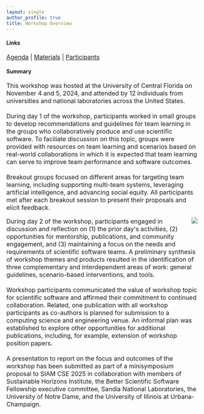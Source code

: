 ```yaml
---
layout: single
author_profile: true
title: Workshop Overview
---
```

#### Links
<p style="font-size: 16px;">
<a href="{{ '/agenda' | prepend: site.baseurl }}">Agenda</a> |
<a href="{{ '/materials' | prepend: site.baseurl }}">Materials</a> |
<a href="{{ '/participants' | prepend: site.baseurl }}">Participants</a>
</p>

#### Summary
<p style="font-size: 16px;">
This workshop was hosted at the University of Central Florida on November 4 and 5, 2024, and attended by 12 individuals from universities and national laboratories across the United States. 
<br><br>
During day 1 of the workshop, participants worked in small groups to develop recommendations and guidelines for team learning in the groups who collaboratively produce and use scientific software. 
To faciliate discussion on this topic, groups were provided with resources on team learning and scenarios based on real-world collaborations in which it is expected that team learning can serve to improve team performance and software outcomes. 
<br><br>
Breakout groups focused on different areas for targeting team learning, including supporting multi-team systems, leveraging artificial intelligence, and advancing social equity.
All participants met after each breakout session to present their proposals and elicit feedback.
</p>
<img src="{{ '/assets/images/workshopareasofwork.png' | prepend: site.baseurl }}" class = "rounded-corners" align="right"> 
<p></p>
<p style="font-size: 16px;">
During day 2 of the workshop, participants engaged in discussion and reflection on (1) the prior day's activities, (2) opportunities for mentorship, publications, and community engagement, and (3) maintaining a focus on the needs and requirements of scientific software teams. 
A preliminary synthesis of workshop themes and products resulted in the identification of three complementary and interdependent areas of work: general guidelines, scenario-based interventions, and tools. 
<br><br>
Workshop participants communicated the value of workshop topic for scientific software and affirmed their commitment to continued collaboration.
Related, one publication with all workshop participants as co-authors is planned for submission to a computing science and engineering venue. 
An informal plan was established to explore other opportunities for additional publications, including, for example, extension of workshop position papers. 
<br><br>
A presentation to report on the focus and outcomes of the workshop has been submitted as part of a minisymposium proposal to SIAM CSE 2025 in collaboration with members of Sustainable Horizons Institute, the Better Scientific Software Fellowship executive committee, Sandia National Laboratories, the University of Notre Dame, and the University of Illinois at Urbana-Champaign. 
</p>

<html>
  <style>
  .container {
    align-items: center;
    justify-content: center;
  }
  
  img {
    max-width: 45%;
    max-height:45%;
    
    margin: 5px 18px;
    float: right;
  }
  
  .text {

    float: left;
  }
  </style>
</html>
